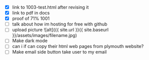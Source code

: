 - [X] link to 1003-test.html after revising it
- [X] link to pdf in docs
- [X] proof of 71% 1001
- [ ] talk about how im hosting for free with github
- [ ] upload picture ![alt]({{ site.url }}{{ site.baseurl }}/assets/images/filename.jpg)
- [ ] Make dark mode
- [ ] can i if can copy their html web pages from plymouth website?
- [ ] Make email side button take user to my email
